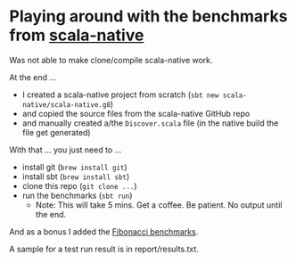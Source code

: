# Playing around with the benchmarks from [scala-native](https://github.com/scala-native/scala-native)

Was not able to make clone/compile scala-native work.

At the end ...

* I created a scala-native project from scratch (`sbt new scala-native/scala-native.g8`)
* and copied the source files from the scala-native GitHub repo
* and manually created a/the `Discover.scala` file (in the native build the file get generated)

With that ... you just need to ...

* install git (`brew install git`)
* install sbt (`brew install sbt`)
* clone this repo (`git clone ...`)
* run the benchmarks (`sbt run`)
  * Note: This will take 5 mins. Get a coffee. Be patient. No output until the end.

And as a bonus I added the [Fibonacci benchmarks](https://github.com/rolandtritsch/scala-fib-bench).

A sample for a test run result is in report/results.txt.